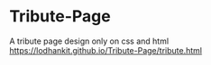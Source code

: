 # Tribute-Page
A tribute page design only on css and html 
https://lodhankit.github.io/Tribute-Page/tribute.html
